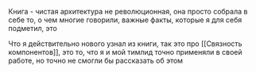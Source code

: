 Книга - чистая архитектура не революционная, она просто собрала в себе то, о чем многие говорили, важные факты, которые я для себя подметил, это 

Что я действительно нового узнал из книги, так это про [[Связность компонентов]], это то, что я и мой тимлид точно применяли в своей работе, но точно не смогли бы рассказать об этом
